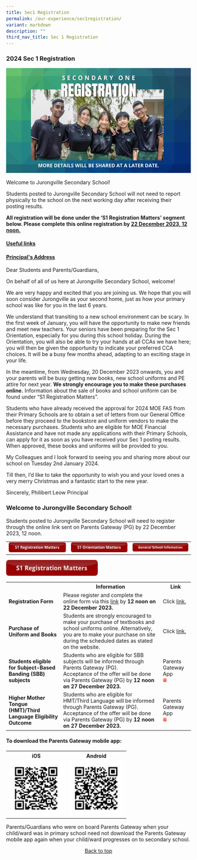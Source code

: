 ```yaml
---
title: Sec1 Registration
permalink: /our-experience/sec1registration/
variant: markdown
description: ""
third_nav_title: Sec 1 Registration
---
```

### 2024 Sec 1 Registration
![](/images/2024_Sec1_Registration.jpg)

Welcome to Jurongville Secondary School!

Students posted to Jurongville Secondary School will not need to report physically to the school on the next working day after receiving their posting results. 

**All registration will be done under the ‘S1 Registration Matters’ segment below. Please complete this online registration by <u>22 December 2023, 12 noon.</u>**

<h4><a href="/our-experience/sec1registration/usefullink/">Useful links</a></h4>

<h4><a href="/our-experience/sec1registration/principaladdress/">Principal's Address</a></h4>

Dear Students and Parents/Guardians,

On behalf of all of us here at Jurongville Secondary School, welcome!  

We are very happy and excited that you are joining us. We hope that you will soon consider Jurongville as your second home, just as how your primary school was like for you in the last 6 years.  

We understand that transiting to a new school environment can be scary. In the first week of January, you will have the opportunity to make new friends and meet new teachers. Your seniors have been preparing for the Sec 1 Orientation, especially for you during this school holiday. During the Orientation, you will also be able to try your hands at all CCAs we have here; you will then be given the opportunity to indicate your preferred CCA choices. It will be a busy few months ahead, adapting to an exciting stage in your life. 

In the meantime, from Wednesday, 20 December 2023 onwards, you and your parents will be busy getting new books, new school uniforms and PE attire for next year. **We strongly encourage you to make these purchases online.** Information about the sale of books and school uniform can be found under “S1 Registration Matters”. 

Students who have already received the approval for 2024 MOE FAS from their Primary Schools are to obtain a set of letters from our General Office before they proceed to the bookstore and uniform vendors to make the necessary purchases. Students who are eligible for MOE Financial Assistance and have not made any applications with their Primary Schools, can apply for it as soon as you have received your Sec 1 posting results. When approved, these books and uniforms will be provided to you.

My Colleagues and I look forward to seeing you and sharing more about our school on Tuesday 2nd January 2024.

Till then, I’d like to take the opportunity to wish you and your loved ones a very merry Christmas and a fantastic start to the new year.  

Sincerely,
Philibert Leow
Principal

### Welcome to Jurongville Secondary School!
Students posted to Jurongville Secondary School will need to register through the online link sent on Parents Gateway (PG) by 22 December 2023, 12 noon. 

<table width="100%">
	<tbody><tr>
		<td><img src="/images/S1RMatters.jpg"></td>
		<td><img src="/images/S1OMatters.jpg"></td>
		<td><img src="/images/GSInformation.jpg"></td>
	</tr>
	</tbody></table>

<a id="s1rmatters"></a>
<img style="width:250px" src="/images/S1RMatters.jpg">
<table width="100%">
	<tbody><tr>
		<th></th>
		<th>Information</th>
		<th>Link</th>
	</tr>
	<tr>
		<td><b>Registration Form</b></td>
		<td>Please register and complete the online form via this <a href="https://go.gov.sg/sec1jvs2024">link</a> by <b>12 noon on 22 December 2023.</b></td>
		<td>Click <a href="https://go.gov.sg/sec1jvs2024">link.</a></td>
	</tr>
	<tr>
		<td><b>Purchase of Uniform and Books</b></td>
		<td>Students are strongly encouraged to make your purchase of textbooks and school uniforms online. Alternatively, you are to make your purchase on site during the scheduled dates as stated on the website.</td>
		<td>Click <a href="https://www.jurongvillesec.moe.edu.sg/parents-information/School-Services/ss/">link.</a></td>
	</tr>
	<tr>
		<td><b>Students eligible for Subject-Based Banding (SBB) subjects</b></td>
		<td>Students who are eligible for SBB subjects will be informed through Parents Gateway (PG).<br>
			Acceptance of the offer will be done via Parents Gateway (PG) by <b>12 noon on 27 December 2023.</b></td>
		<td>Parents Gateway App<br><img width="10" src="/images/PGApp.jpg"></td>
	</tr>
	<tr>
		<td><b>Higher Mother Tongue (HMT)/Third Language Eligibility Outcome</b></td>
		<td>Students who are eligible for HMT/Third Language will be informed through Parents Gateway (PG).<br>
			Acceptance of the offer will be done via Parents Gateway (PG) by <b>12 noon on 27 December 2023.</b></td>
		<td>Parents Gateway App<br><img width="10" src="/images/PGApp.jpg"></td>
	</tr>
	</tbody></table>
	
#### To download the Parents Gateway mobile app:
<table width="60%">
	<tbody><tr>
		<th><center>iOS</center></th>
		<th><center>Android</center></th>
	</tr>
	<tr>
		<td><img style="width:150px" src="/images/PGAppiOSQRCode.jpg"></td>
		<td><img style="width:150px" src="/images/PGAppAndroidQRCode.jpg"></td>
	</tr>
	</tbody></table>
	
Parents/Guardians who were on board Parents Gateway when your child/ward was in primary school need not download the Parents Gateway mobile app again when your child/ward progresses on to secondary school. 
<br>
<center><a href="/our-experience/sec1registration/">Back to top</a></center>